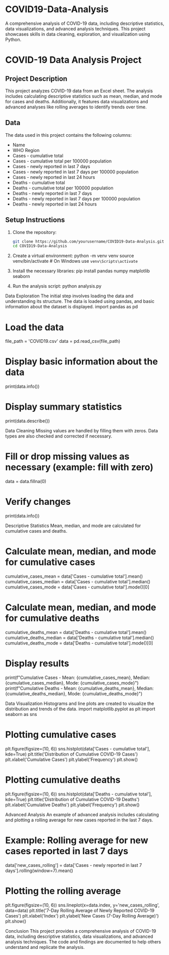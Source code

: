 # COVID19-Data-Analysis
A comprehensive analysis of COVID-19 data, including descriptive statistics, data visualizations, and advanced analysis techniques. This project showcases skills in data cleaning, exploration, and visualization using Python.

# COVID-19 Data Analysis Project

## Project Description
This project analyzes COVID-19 data from an Excel sheet. The analysis includes calculating descriptive statistics such as mean, median, and mode for cases and deaths. Additionally, it features data visualizations and advanced analyses like rolling averages to identify trends over time.

## Data
The data used in this project contains the following columns:
- Name
- WHO Region
- Cases - cumulative total
- Cases - cumulative total per 100000 population
- Cases - newly reported in last 7 days
- Cases - newly reported in last 7 days per 100000 population
- Cases - newly reported in last 24 hours
- Deaths - cumulative total
- Deaths - cumulative total per 100000 population
- Deaths - newly reported in last 7 days
- Deaths - newly reported in last 7 days per 100000 population
- Deaths - newly reported in last 24 hours

## Setup Instructions
1. Clone the repository:
   ```bash
   git clone https://github.com/yourusername/COVID19-Data-Analysis.git
   cd COVID19-Data-Analysis

2. Create a virtual environment:
python -m venv venv
source venv/bin/activate  # On Windows use `venv\Scripts\activate`

3.  Install the necessary libraries:
pip install pandas numpy matplotlib seaborn

4. Run the analysis script:
python analysis.py

Data Exploration
The initial step involves loading the data and understanding its structure. The data is loaded using pandas, and basic information about the dataset is displayed.
import pandas as pd

# Load the data
file_path = 'COVID19.csv'
data = pd.read_csv(file_path)

# Display basic information about the data
print(data.info())

# Display summary statistics
print(data.describe())

Data Cleaning
Missing values are handled by filling them with zeros. Data types are also checked and corrected if necessary.
# Fill or drop missing values as necessary (example: fill with zero)
data = data.fillna(0)

# Verify changes
print(data.info())

Descriptive Statistics
Mean, median, and mode are calculated for cumulative cases and deaths.
# Calculate mean, median, and mode for cumulative cases
cumulative_cases_mean = data['Cases - cumulative total'].mean()
cumulative_cases_median = data['Cases - cumulative total'].median()
cumulative_cases_mode = data['Cases - cumulative total'].mode()[0]

# Calculate mean, median, and mode for cumulative deaths
cumulative_deaths_mean = data['Deaths - cumulative total'].mean()
cumulative_deaths_median = data['Deaths - cumulative total'].median()
cumulative_deaths_mode = data['Deaths - cumulative total'].mode()[0]

# Display results
print(f"Cumulative Cases - Mean: {cumulative_cases_mean}, Median: {cumulative_cases_median}, Mode: {cumulative_cases_mode}")
print(f"Cumulative Deaths - Mean: {cumulative_deaths_mean}, Median: {cumulative_deaths_median}, Mode: {cumulative_deaths_mode}")

Data Visualization
Histograms and line plots are created to visualize the distribution and trends of the data.
import matplotlib.pyplot as plt
import seaborn as sns

# Plotting cumulative cases
plt.figure(figsize=(10, 6))
sns.histplot(data['Cases - cumulative total'], kde=True)
plt.title('Distribution of Cumulative COVID-19 Cases')
plt.xlabel('Cumulative Cases')
plt.ylabel('Frequency')
plt.show()

# Plotting cumulative deaths
plt.figure(figsize=(10, 6))
sns.histplot(data['Deaths - cumulative total'], kde=True)
plt.title('Distribution of Cumulative COVID-19 Deaths')
plt.xlabel('Cumulative Deaths')
plt.ylabel('Frequency')
plt.show()

Advanced Analysis
An example of advanced analysis includes calculating and plotting a rolling average for new cases reported in the last 7 days.
# Example: Rolling average for new cases reported in last 7 days
data['new_cases_rolling'] = data['Cases - newly reported in last 7 days'].rolling(window=7).mean()

# Plotting the rolling average
plt.figure(figsize=(10, 6))
sns.lineplot(x=data.index, y='new_cases_rolling', data=data)
plt.title('7-Day Rolling Average of Newly Reported COVID-19 Cases')
plt.xlabel('Index')
plt.ylabel('New Cases (7-Day Rolling Average)')
plt.show()

Conclusion
This project provides a comprehensive analysis of COVID-19 data, including descriptive statistics, data visualizations, and advanced analysis techniques. The code and findings are documented to help others understand and replicate the analysis.


